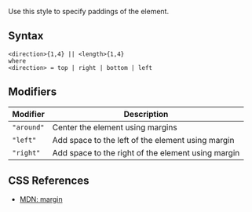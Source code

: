 Use this style to specify paddings of the element.

## Syntax

```
<direction>{1,4} || <length>{1,4}
where
<direction> = top | right | bottom | left
```

## Modifiers

|Modifier|Description|
|----|----|
|`"around"`|Center the element using margins|
|`"left"`|Add space to the left of the element using margin|
|`"right"`|Add space to the right of the element using margin|

## CSS References

* [MDN: margin](!https://developer.mozilla.org/en-US/docs/Web/CSS/margin)
